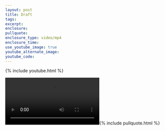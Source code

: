 ```yaml
---
layout: post
title: Draft
tags:
excerpt:
enclosure:
pullquote:
enclosure_type: video/mp4
enclosure_time:
use_youtube_image: true
youtube_alternate_image:
youtube_code:
---
```


{% include youtube.html %}

![](/uploads/img-1442.mov){% include pullquote.html %}
